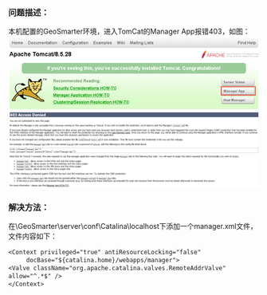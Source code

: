 ### 问题描述： ###

本机配置的GeoSmarter环境，进入TomCat的Manager App报错403，如图：
![](picture/GeoSmarter1_1.png)
![](picture/GeoSmarter1_2.png)


### 解决方法： ###
在\GeoSmarter\server\conf\Catalina\localhost下添加一个manager.xml文件，文件内容如下：  

    <Context privileged="true" antiResourceLocking="false"   
         docBase="${catalina.home}/webapps/manager">  
    <Valve className="org.apache.catalina.valves.RemoteAddrValve" allow="^.*$" />  
    </Context>










